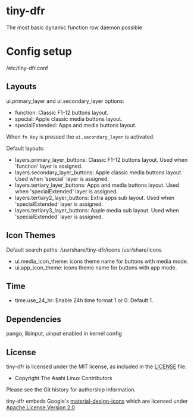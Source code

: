 # tiny-dfr
The most basic dynamic function row daemon possible

# Config setup

/etc/tiny-dfr.conf

## Layouts

ui.primary_layer and ui.secondary_layer options:

* function: Classic F1-12 buttons layout.
* special: Apple classic media buttons layout.
* specialExtended: Apps and media buttons layout.

When `fn key` is pressed the `ui.secondary_layer` is activated.

Default layouts:

* layers.primary_layer_buttons: Classic F1-12 buttons layout. Used when 'function' layer is assigned.
* layers.secondary_layer_buttons: Apple classic media buttons layout. Used when 'special' layer is assigned.
* layers.tertiary_layer_buttons: Apps and media buttons layout. Used when 'specialExtended' layer is assigned.
* layers.tertiary2_layer_buttons: Extra apps sub layout. Used when 'specialExtended' layer is assigned.
* layers.tertiary3_layer_buttons: Apple media sub layout. Used when 'specialExtended' layer is assigned.

## Icon Themes

Default search paths: /usr/share/tiny-dfr/icons /usr/share/icons

* ui.media_icon_theme: icons theme name for buttons with media mode.
* ui.app_icon_theme: icons theme name for buttons with app mode.

## Time

* time.use_24_hr: Enable 24h time format 1 or 0. Default 1.


## Dependencies
pango, libinput, uinput enabled in kernel config

## License

tiny-dfr is licensed under the MIT license, as included in the [LICENSE](LICENSE) file.

* Copyright The Asahi Linux Contributors

Please see the Git history for authorship information.

tiny-dfr embeds Google's [material-design-icons](https://github.com/google/material-design-icons)
which are licensed under [Apache License Version 2.0](LICENSE.material)
